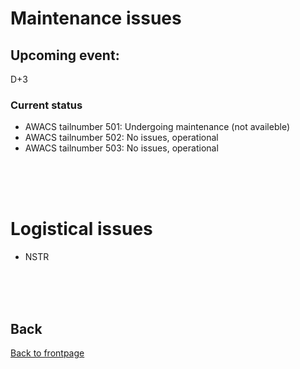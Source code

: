 # Maintenance issues

## Upcoming event: 
D+3

### Current status
- AWACS tailnumber 501: Undergoing maintenance (not availeble)
- AWACS tailnumber 502: No issues, operational
- AWACS tailnumber 503: No issues, operational

<br>
<br>
<br>

# Logistical issues
- NSTR
<br>
<br>
<br>



## Back
[Back to frontpage](https://132nd-vwing.github.io/OPAR-Brief/)
